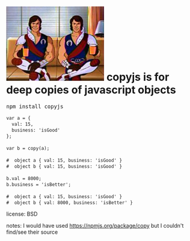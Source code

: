 ![copyjs](https://github.com/victusfate/copyjs/raw/master/copy.jpg)
copyjs is for deep copies of javascript objects
===

<pre>
npm install copyjs
</pre>

	var a = {
	  val: 15,
	  business: 'isGood'
	};

	var b = copy(a);

    #  object a { val: 15, business: 'isGood' }
    #  object b { val: 15, business: 'isGood' }

	b.val = 8000;
	b.business = 'isBetter';

	#  object a { val: 15, business: 'isGood' }
	#  object b { val: 8000, business: 'isBetter' }

license: BSD

notes:
I would have used https://npmjs.org/package/copy but I couldn't find/see their source

